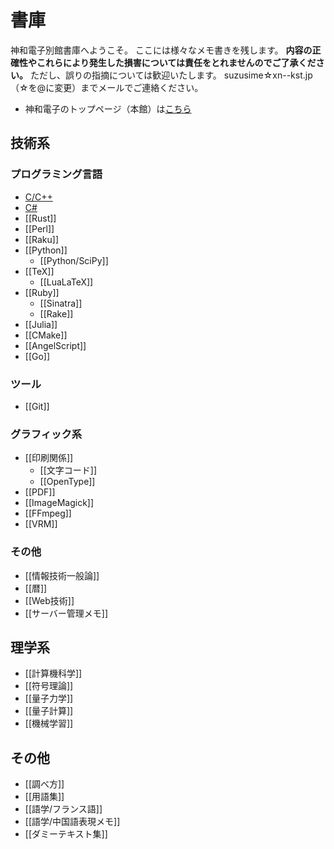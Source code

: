 # 書庫
神和電子別館書庫へようこそ。
ここには様々なメモ書きを残します。
**内容の正確性やこれらにより発生した損害については責任をとれませんのでご了承ください。**
ただし、誤りの指摘については歓迎いたします。
suzusime☆xn--kst.jp （☆を@に変更）までメールでご連絡ください。

- 神和電子のトップページ（本館）は[こちら](https://xn--kst.jp/)

## 技術系
### プログラミング言語
- [C/C++](C.html)
- [C#](CSharp.html)
- [[Rust]]
- [[Perl]]
- [[Raku]]
- [[Python]]
    - [[Python/SciPy]]
- [[TeX]]
    - [[LuaLaTeX]]
- [[Ruby]]
    - [[Sinatra]]
    - [[Rake]]
- [[Julia]]
- [[CMake]]
- [[AngelScript]]
- [[Go]]

### ツール
- [[Git]]

### グラフィック系
- [[印刷関係]]
    - [[文字コード]]
    - [[OpenType]]
- [[PDF]]
- [[ImageMagick]]
- [[FFmpeg]]
- [[VRM]]

### その他
- [[情報技術一般論]]
- [[暦]]
- [[Web技術]]
- [[サーバー管理メモ]]

## 理学系
- [[計算機科学]]
- [[符号理論]]
- [[量子力学]]
- [[量子計算]]
- [[機械学習]]

## その他
- [[調べ方]]
- [[用語集]]
- [[語学/フランス語]]
- [[語学/中国語表現メモ]]
- [[ダミーテキスト集]]
